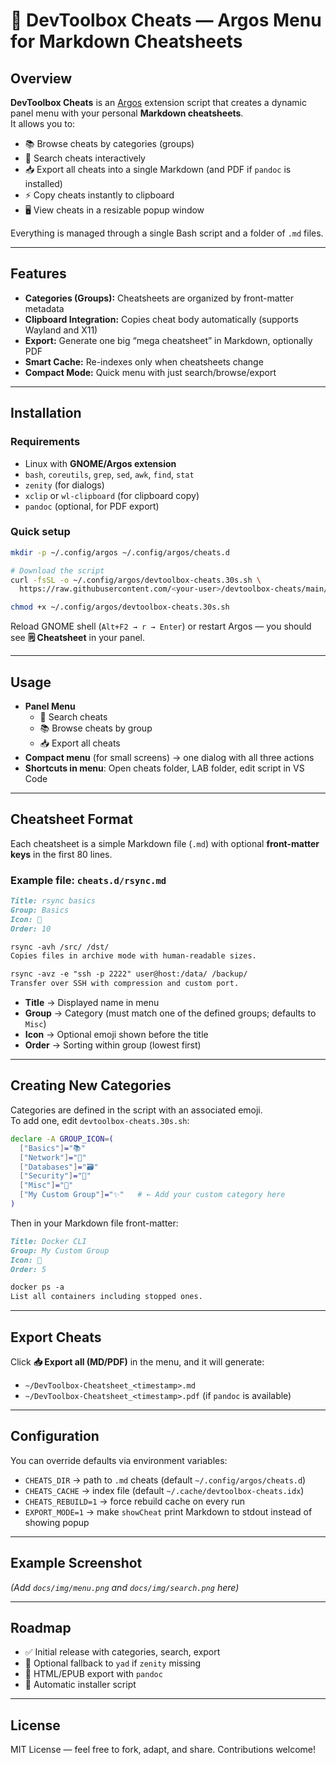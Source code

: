 # 📒 DevToolbox Cheats — Argos Menu for Markdown Cheatsheets

## Overview
**DevToolbox Cheats** is an [Argos](https://github.com/p-e-w/argos) extension script that creates a dynamic panel menu with your personal **Markdown cheatsheets**.  
It allows you to:

- 📚 Browse cheats by categories (groups)  
- 🔎 Search cheats interactively  
- 📥 Export all cheats into a single Markdown (and PDF if `pandoc` is installed)  
- ⚡ Copy cheats instantly to clipboard  
- 🖥️ View cheats in a resizable popup window  

Everything is managed through a single Bash script and a folder of `.md` files.

---

## Features
- **Categories (Groups):** Cheatsheets are organized by front-matter metadata  
- **Clipboard Integration:** Copies cheat body automatically (supports Wayland and X11)  
- **Export:** Generate one big “mega cheatsheet” in Markdown, optionally PDF  
- **Smart Cache:** Re-indexes only when cheatsheets change  
- **Compact Mode:** Quick menu with just search/browse/export  

---

## Installation
### Requirements
- Linux with **GNOME/Argos extension**  
- `bash`, `coreutils`, `grep`, `sed`, `awk`, `find`, `stat`  
- `zenity` (for dialogs)  
- `xclip` or `wl-clipboard` (for clipboard copy)  
- `pandoc` (optional, for PDF export)

### Quick setup
```bash
mkdir -p ~/.config/argos ~/.config/argos/cheats.d

# Download the script
curl -fsSL -o ~/.config/argos/devtoolbox-cheats.30s.sh \
  https://raw.githubusercontent.com/<your-user>/devtoolbox-cheats/main/devtoolbox-cheats.30s.sh

chmod +x ~/.config/argos/devtoolbox-cheats.30s.sh
```

Reload GNOME shell (`Alt+F2 → r → Enter`) or restart Argos — you should see **🗒️ Cheatsheet** in your panel.

---

## Usage
- **Panel Menu**
  - 🔎 Search cheats
  - 📚 Browse cheats by group
  - 📥 Export all cheats
- **Compact menu** (for small screens) → one dialog with all three actions  
- **Shortcuts in menu**: Open cheats folder, LAB folder, edit script in VS Code

---

## Cheatsheet Format
Each cheatsheet is a simple Markdown file (`.md`) with optional **front-matter keys** in the first 80 lines.

### Example file: `cheats.d/rsync.md`
```markdown
Title: rsync basics
Group: Basics
Icon: 🔄
Order: 10

rsync -avh /src/ /dst/  
Copies files in archive mode with human-readable sizes.

rsync -avz -e "ssh -p 2222" user@host:/data/ /backup/  
Transfer over SSH with compression and custom port.
```

- **Title** → Displayed name in menu  
- **Group** → Category (must match one of the defined groups; defaults to `Misc`)  
- **Icon** → Optional emoji shown before the title  
- **Order** → Sorting within group (lowest first)

---

## Creating New Categories
Categories are defined in the script with an associated emoji.  
To add one, edit `devtoolbox-cheats.30s.sh`:

```bash
declare -A GROUP_ICON=(
  ["Basics"]="📚"
  ["Network"]="📡"
  ["Databases"]="🗃️"
  ["Security"]="🔐"
  ["Misc"]="🧩"
  ["My Custom Group"]="✨"   # ← Add your custom category here
)
```

Then in your Markdown file front-matter:
```markdown
Title: Docker CLI
Group: My Custom Group
Icon: 🐳
Order: 5

docker ps -a  
List all containers including stopped ones.
```

---

## Export Cheats
Click **📥 Export all (MD/PDF)** in the menu, and it will generate:
- `~/DevToolbox-Cheatsheet_<timestamp>.md`  
- `~/DevToolbox-Cheatsheet_<timestamp>.pdf` (if `pandoc` is available)

---

## Configuration
You can override defaults via environment variables:
- `CHEATS_DIR` → path to `.md` cheats (default `~/.config/argos/cheats.d`)  
- `CHEATS_CACHE` → index file (default `~/.cache/devtoolbox-cheats.idx`)  
- `CHEATS_REBUILD=1` → force rebuild cache on every run  
- `EXPORT_MODE=1` → make `showCheat` print Markdown to stdout instead of showing popup  

---

## Example Screenshot
*(Add `docs/img/menu.png` and `docs/img/search.png` here)*

---

## Roadmap
- ✅ Initial release with categories, search, export  
- 🔄 Optional fallback to `yad` if `zenity` missing  
- 🔄 HTML/EPUB export with `pandoc`  
- 🔄 Automatic installer script  

---

## License
MIT License — feel free to fork, adapt, and share. Contributions welcome!
